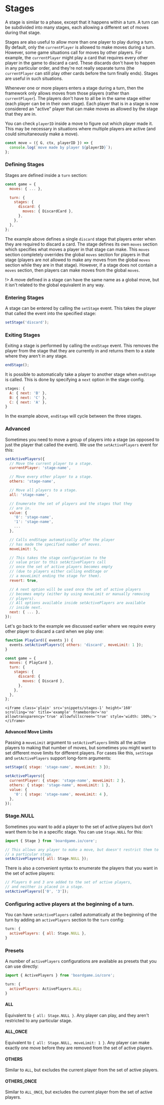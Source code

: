 # Stages

A stage is similar to a phase, except that it happens within a turn.
A turn can be subdivided into many stages, each allowing a different
set of moves during that stage.

Stages are also useful to allow more than one player to play during a turn.
By default, only the `currentPlayer` is allowed to make moves during a turn.
However, some game situations call for moves by other players. For example,
the `currentPlayer` might play a card that requires every other player in
the game to discard a card. These discards don't have to happen in any
particular order, and they're not really separate turns (the `currentPlayer`
can still play other cards before the turn finally ends). Stages are useful
in such situations.

Whenever one or more players enters a stage during a turn, then the framework
only allows moves from those players (rather than `currentPlayer`). The
players don't have to all be in the same stage either (each player can be
in their own stage). Each player that is in a stage is now considered an
"active" player that can make moves as allowed by the stage that they are in.

You can check `playerID` inside a move to figure out
which player made it. This may be necessary in situations
where multiple players are active (and could simultaneously make a move).

```js
const move = ({ G, ctx, playerID }) => {
  console.log(`move made by player ${playerID}`);
};
```

### Defining Stages

Stages are defined inside a `turn` section:

```js
const game = {
  moves: { ... },

  turn: {
    stages: {
      discard: {
        moves: { DiscardCard },
      },
    },
  },
};

```

The example above defines a single `discard` stage that players enter when they are
required to discard a card. The stage defines its own `moves` section which specifies
what moves a player in that stage can make. This `moves` section completely overrides
the global `moves` section for players in that stage (players are not allowed to make
any moves from the global `moves` section while they are in that stage). However, if
a stage does not contain a `moves` section, then players can make moves from the global `moves`.

!> A move defined in a stage can have the same name as a global move, but it isn't related to the global equivalent in any way.

### Entering Stages

A stage can be entered by calling the `setStage` event.
This takes the player that called the event into the specified stage:

```js
setStage('discard');
```

### Exiting Stages

Exiting a stage is performed by calling the `endStage` event.
This removes the player from the stage that they are currently
in and returns them to a state where they aren't in any stage.

```js
endStage();
```

It is possible to automatically take a player to another stage
when `endStage` is called. This is done by specifying a `next`
option in the stage config.

```js
stages: {
  A: { next: 'B' },
  B: { next: 'C' },
  C: { next: 'A' },
}
```

In the example above, `endStage` will cycle between the three
stages.

### Advanced

Sometimes you need to move a group of players into a stage
(as opposed to just the player that called the event).
We use the `setActivePlayers` event for this:

```js
setActivePlayers({
  // Move the current player to a stage.
  currentPlayer: 'stage-name',

  // Move every other player to a stage.
  others: 'stage-name',

  // Move all players to a stage.
  all: 'stage-name',

  // Enumerate the set of players and the stages that they
  // are in.
  value: {
    '0': 'stage-name',
    '1': 'stage-name',
    ...
  },

  // Calls endStage automatically after the player
  // has made the specified number of moves.
  moveLimit: 5,

  // This takes the stage configuration to the
  // value prior to this setActivePlayers call
  // once the set of active players becomes empty
  // (due to players either calling endStage or
  // a moveLimit ending the stage for them).
  revert: true,

  // A next option will be used once the set of active players
  // becomes empty (either by using moveLimit or manually removing
  // players).
  // All options available inside setActivePlayers are available
  // inside next.
  next: { ... },
});
```

Let's go back to the example we discussed earlier where we
require every other player to discard a card when we play one:

```js
function PlayCard({ events }) {
  events.setActivePlayers({ others: 'discard', moveLimit: 1 });
}

const game = {
  moves: { PlayCard },
  turn: {
    stages: {
      discard: {
        moves: { Discard },
      },
    },
  },
};
```

```react
<iframe class='plain' src='snippets/stages-1' height='160' scrolling='no' title='example' frameborder='no' allowtransparency='true' allowfullscreen='true' style='width: 100%;'></iframe>
```

#### Advanced Move Limits

Passing a `moveLimit` argument to `setActivePlayers` limits all the
active players to making that number of moves, but sometimes you might want
to set different move limits for different players. For cases like this,
`setStage` and `setActivePlayers` support long-form arguments:

```js
setStage({ stage: 'stage-name', moveLimit: 3 });
```

```js
setActivePlayers({
  currentPlayer: { stage: 'stage-name', moveLimit: 2 },
  others: { stage: 'stage-name', moveLimit: 1 },
  value: {
    '0': { stage: 'stage-name', moveLimit: 4 },
  },
});
```

### Stage.NULL

Sometimes you want to add a player to the set of active players
but don't want them to be in a specific stage. You can use `Stage.NULL`
for this:

```js
import { Stage } from 'boardgame.io/core';

// This allows any player to make a move, but doesn't restrict them to
// a particular stage.
setActivePlayers({ all: Stage.NULL });
```

There is also a convenient syntax to enumerate the players
that you want in the set of active players:

```js
// Players 0 and 3 are added to the set of active players,
// and neither is placed in a stage.
setActivePlayers(['0', '3']);
```

### Configuring active players at the beginning of a turn.

You can have `setActivePlayers` called automatically
at the beginning of the turn by adding an `activePlayers` section
to the `turn` config:

```js
turn: {
  activePlayers: { all: Stage.NULL },
}
```

### Presets

A number of `activePlayers` configurations are available as presets that you
can use directly:

```js
import { ActivePlayers } from 'boardgame.io/core';

turn: {
  activePlayers: ActivePlayers.ALL;
}
```

#### ALL

Equivalent to `{ all: Stage.NULL }`. Any player can play, and they
aren't restricted to any particular stage.

#### ALL_ONCE

Equivalent to `{ all: Stage.NULL, moveLimit: 1 }`. Any player can make
exactly one move before they are removed from the set of active players.

#### OTHERS

Similar to `ALL`, but excludes the current player from the set
of active players.

#### OTHERS_ONCE

Similar to `ALL_ONCE`, but excludes the current player from the set
of active players.

